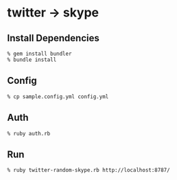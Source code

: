 twitter -> skype
================


Install Dependencies
--------------------

    % gem install bundler
    % bundle install


Config
------

    % cp sample.config.yml config.yml


Auth
----

    % ruby auth.rb


Run
---

    % ruby twitter-random-skype.rb http://localhost:8787/
